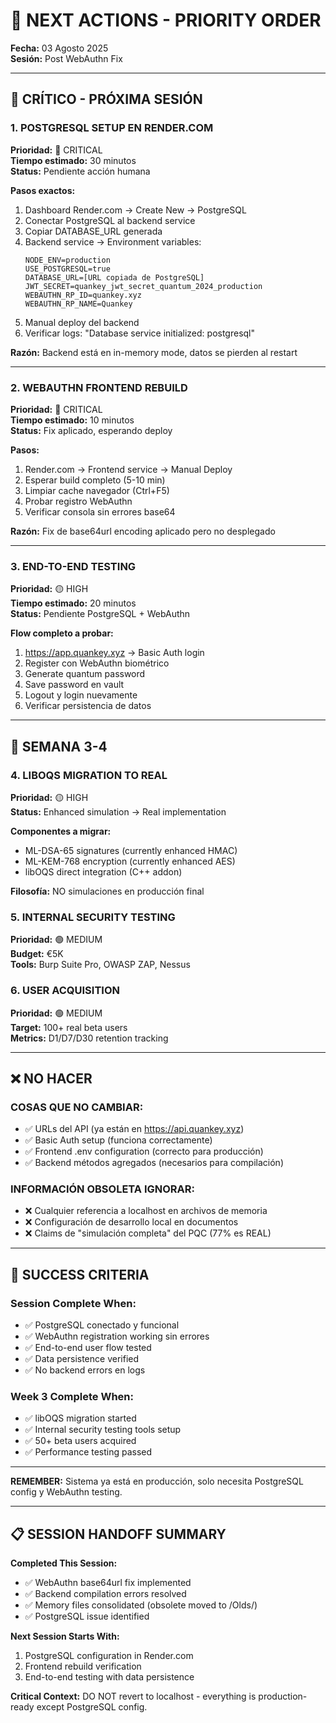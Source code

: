 # 🎯 NEXT ACTIONS - PRIORITY ORDER

**Fecha:** 03 Agosto 2025  
**Sesión:** Post WebAuthn Fix

---

## 🚨 CRÍTICO - PRÓXIMA SESIÓN

### **1. POSTGRESQL SETUP EN RENDER.COM** 
**Prioridad:** 🔴 CRITICAL  
**Tiempo estimado:** 30 minutos  
**Status:** Pendiente acción humana

**Pasos exactos:**
1. Dashboard Render.com → Create New → PostgreSQL
2. Conectar PostgreSQL al backend service
3. Copiar DATABASE_URL generada
4. Backend service → Environment variables:
   ```
   NODE_ENV=production
   USE_POSTGRESQL=true
   DATABASE_URL=[URL copiada de PostgreSQL]
   JWT_SECRET=quankey_jwt_secret_quantum_2024_production
   WEBAUTHN_RP_ID=quankey.xyz
   WEBAUTHN_RP_NAME=Quankey
   ```
5. Manual deploy del backend
6. Verificar logs: "Database service initialized: postgresql"

**Razón:** Backend está en in-memory mode, datos se pierden al restart

---

### **2. WEBAUTHN FRONTEND REBUILD**
**Prioridad:** 🔴 CRITICAL  
**Tiempo estimado:** 10 minutos  
**Status:** Fix aplicado, esperando deploy

**Pasos:**
1. Render.com → Frontend service → Manual Deploy
2. Esperar build completo (5-10 min)
3. Limpiar cache navegador (Ctrl+F5)
4. Probar registro WebAuthn
5. Verificar consola sin errores base64

**Razón:** Fix de base64url encoding aplicado pero no desplegado

---

### **3. END-TO-END TESTING**
**Prioridad:** 🟡 HIGH  
**Tiempo estimado:** 20 minutos  
**Status:** Pendiente PostgreSQL + WebAuthn

**Flow completo a probar:**
1. https://app.quankey.xyz → Basic Auth login
2. Register con WebAuthn biométrico
3. Generate quantum password
4. Save password en vault
5. Logout y login nuevamente
6. Verificar persistencia de datos

---

## 🔧 SEMANA 3-4

### **4. LIBOQS MIGRATION TO REAL** 
**Prioridad:** 🟡 HIGH  
**Status:** Enhanced simulation → Real implementation

**Componentes a migrar:**
- ML-DSA-65 signatures (currently enhanced HMAC)
- ML-KEM-768 encryption (currently enhanced AES)
- libOQS direct integration (C++ addon)

**Filosofía:** NO simulaciones en producción final

### **5. INTERNAL SECURITY TESTING**
**Prioridad:** 🟢 MEDIUM  
**Budget:** €5K  
**Tools:** Burp Suite Pro, OWASP ZAP, Nessus

### **6. USER ACQUISITION**
**Prioridad:** 🟢 MEDIUM  
**Target:** 100+ real beta users  
**Metrics:** D1/D7/D30 retention tracking

---

## ❌ NO HACER

### **COSAS QUE NO CAMBIAR:**
- ✅ URLs del API (ya están en https://api.quankey.xyz)
- ✅ Basic Auth setup (funciona correctamente)
- ✅ Frontend .env configuration (correcto para producción)
- ✅ Backend métodos agregados (necesarios para compilación)

### **INFORMACIÓN OBSOLETA IGNORAR:**
- ❌ Cualquier referencia a localhost en archivos de memoria
- ❌ Configuración de desarrollo local en documentos
- ❌ Claims de "simulación completa" del PQC (77% es REAL)

---

## 🎯 SUCCESS CRITERIA

### **Session Complete When:**
- ✅ PostgreSQL conectado y funcional
- ✅ WebAuthn registration working sin errores
- ✅ End-to-end user flow tested
- ✅ Data persistence verified
- ✅ No backend errors en logs

### **Week 3 Complete When:**
- ✅ libOQS migration started
- ✅ Internal security testing tools setup
- ✅ 50+ beta users acquired
- ✅ Performance testing passed

---

**REMEMBER:** Sistema ya está en producción, solo necesita PostgreSQL config y WebAuthn testing.

---

## 📋 SESSION HANDOFF SUMMARY

**Completed This Session:**
- ✅ WebAuthn base64url fix implemented
- ✅ Backend compilation errors resolved  
- ✅ Memory files consolidated (obsolete moved to /Olds/)
- ✅ PostgreSQL issue identified

**Next Session Starts With:**
1. PostgreSQL configuration in Render.com
2. Frontend rebuild verification
3. End-to-end testing with data persistence

**Critical Context:** DO NOT revert to localhost - everything is production-ready except PostgreSQL config.